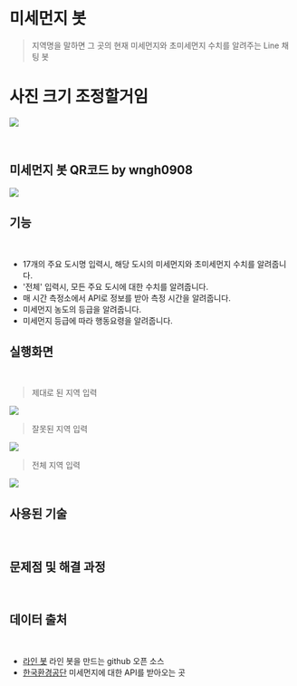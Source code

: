 # 미세먼지 봇 
> 지역명을 말하면 그 곳의 현재 미세먼지와 초미세먼지 수치를 알려주는 Line 채팅 봇
# 사진 크기 조정할거임 
![](https://user-images.githubusercontent.com/38426656/49325855-8aefd480-f58c-11e8-9f58-f7b0d6d0f9db.jpg)

&nbsp;
## 미세먼지 봇 QR코드 by wngh0908
![](https://user-images.githubusercontent.com/38426656/49324322-92a08080-f56e-11e8-872d-3d7449800dcb.PNG)

## 기능
&nbsp;
 - 17개의 주요 도시명 입력시, 해당 도시의 미세먼지와 초미세먼지 수치를 알려줍니다.
 - '전체' 입력시, 모든 주요 도시에 대한 수치를 알려줍니다.
 - 매 시간 측정소에서 API로 정보를 받아 측정 시간을 알려줍니다.
 - 미세먼지 농도의 등급을 알려줍니다.
 - 미세먼지 등급에 따라 행동요령을 알려줍니다.

## 실행화면 

&nbsp;
> 제대로 된 지역 입력

![](https://user-images.githubusercontent.com/38426656/49324262-bdd6a000-f56d-11e8-9fdc-e6babb06af08.PNG)


> 잘못된 지역 입력 

![](https://user-images.githubusercontent.com/38426656/49324263-c16a2700-f56d-11e8-9e77-983fb61bc4e8.PNG)


> 전체 지역 입력

![](https://user-images.githubusercontent.com/38426656/49324264-c7600800-f56d-11e8-8432-28cc080825ca.PNG)

## 사용된 기술
&nbsp;

## 문제점 및 해결 과정
&nbsp;

## 데이터 출처
&nbsp;
- [라인 봇](https://github.com/yaoandy107/line-bot-tutorial)
   라인 봇을 만드는 github 오픈 소스
- [한국환경공단](https://www.airkorea.or.kr/web/bbs/faq/239496?sch_key=0&sch_value=)
   미세먼지에 대한 API를 받아오는 곳




